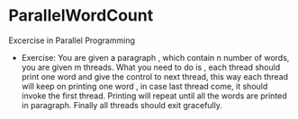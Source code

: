 # ParallelWordCount
Excercise in Parallel Programming

 * Exercise: You are given a paragraph , which contain n number of words, you are given m threads. What you need to do is , each thread should print one word and give the control to next thread, this way each thread will keep on printing one word , in case last thread come, it should invoke the first thread. Printing will repeat until all the words are printed in paragraph. Finally all threads should exit gracefully.
